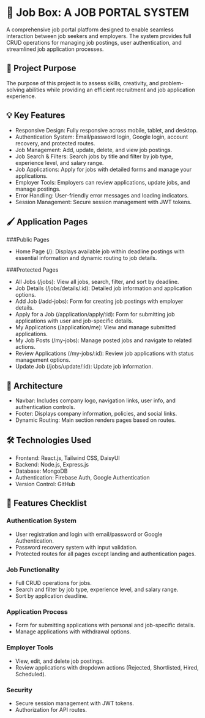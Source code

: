 # 🔐 Job Box: A JOB PORTAL SYSTEM

A comprehensive job portal platform designed to enable seamless interaction between job seekers and employers. The system provides full CRUD operations for managing job postings, user authentication, and streamlined job application processes.

## 🌟 Project Purpose

The purpose of this project is to assess skills, creativity, and problem-solving abilities while providing an efficient recruitment and job application experience.

## 💡 Key Features

- Responsive Design: Fully responsive across mobile, tablet, and desktop.
- Authentication System: Email/password login, Google login, account recovery, and protected routes.
- Job Management: Add, update, delete, and view job postings.
- Job Search & Filters: Search jobs by title and filter by job type, experience level, and salary range.
- Job Applications: Apply for jobs with detailed forms and manage your applications.
- Employer Tools: Employers can review applications, update jobs, and manage postings.
- Error Handling: User-friendly error messages and loading indicators.
- Session Management: Secure session management with JWT tokens.

## 🖌️ Application Pages

###Public Pages

- Home Page (/): Displays available job within deadline postings with essential information and dynamic routing to job details.

###Protected Pages

- All Jobs (/jobs): View all jobs, search, filter, and sort by deadline.
- Job Details (/jobs/details/:id): Detailed job information and application options.
- Add Job (/add-jobs): Form for creating job postings with employer details.
- Apply for a Job (/application/apply/:id): Form for submitting job applications with user and job-specific details.
- My Applications (/application/me): View and manage submitted applications.
- My Job Posts (/my-jobs): Manage posted jobs and navigate to related actions.
- Review Applications (/my-jobs/:id): Review job applications with status management options.
- Update Job (/jobs/update/:id): Update job information.

## 📂 Architecture

- Navbar: Includes company logo, navigation links, user info, and authentication controls.
- Footer: Displays company information, policies, and social links.
- Dynamic Routing: Main section renders pages based on routes.

## 🛠️ Technologies Used

- Frontend: React.js, Tailwind CSS, DaisyUI
- Backend: Node.js, Express.js
- Database: MongoDB
- Authentication: Firebase Auth, Google Authentication
- Version Control: GitHub

## 🚀 Features Checklist

### Authentication System

- User registration and login with email/password or Google Authentication.
- Password recovery system with input validation.
- Protected routes for all pages except landing and authentication pages.

### Job Functionality

- Full CRUD operations for jobs.
- Search and filter by job type, experience level, and salary range.
- Sort by application deadline.

### Application Process

- Form for submitting applications with personal and job-specific details.
- Manage applications with withdrawal options.

### Employer Tools

- View, edit, and delete job postings.
- Review applications with dropdown actions (Rejected, Shortlisted, Hired, Scheduled).

### Security

- Secure session management with JWT tokens.
- Authorization for API routes.
